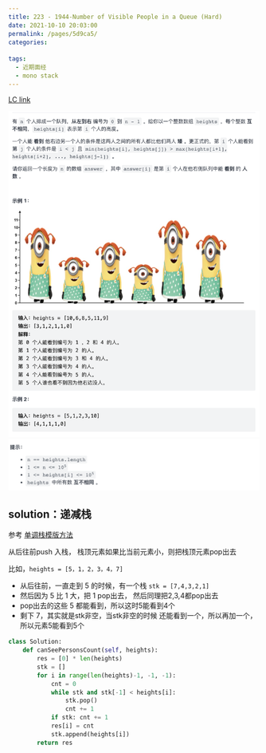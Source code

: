 ```yaml
---
title: 223 - 1944-Number of Visible People in a Queue (Hard)
date: 2021-10-10 20:03:00
permalink: /pages/5d9ca5/
categories:
  
tags:
  - 近期面经
  - mono stack
---
```

[LC link](https://leetcode.com/problems/number-of-visible-people-in-a-queue/)

![](https://raw.githubusercontent.com/emmableu/image/master/1944-0.png)
![](https://raw.githubusercontent.com/emmableu/image/master/1944-1.png)

## solution：递减栈
参考 [单调栈模版方法](https://emmableu.github.io/blog/pages/6cd1d1/)

从后往前push 入栈， 栈顶元素如果比当前元素小，则把栈顶元素pop出去

比如，`heights = [5，1，2，3，4，7]`
- 从后往前，一直走到 5 的时候，有一个栈 `stk = [7,4,3,2,1]`
- 然后因为 5 比 1 大，把 1 pop出去， 然后同理把2,3,4都pop出去
- pop出去的这些 5 都能看到，所以这时5能看到4个
- 剩下 7，其实就是stk非空，当stk非空的时候 还能看到一个，所以再加一个，所以元素5能看到5个

```python
class Solution:
    def canSeePersonsCount(self, heights):
        res = [0] * len(heights)
        stk = []
        for i in range(len(heights)-1, -1, -1):
            cnt = 0
            while stk and stk[-1] < heights[i]:
                stk.pop()
                cnt += 1
            if stk: cnt += 1
            res[i] = cnt
            stk.append(heights[i])
        return res
```
